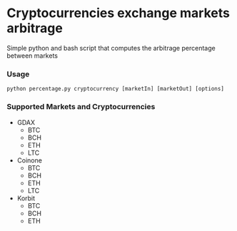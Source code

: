 # Cryptocurrencies exchange markets arbitrage

Simple python and bash script that computes the arbitrage percentage between markets

### Usage

```shell
python percentage.py cryptocurrency [marketIn] [marketOut] [options]
```

### Supported Markets and Cryptocurrencies

- GDAX
	- BTC
	- BCH
	- ETH
	- LTC
- Coinone
	- BTC
	- BCH
	- ETH
	- LTC
- Korbit
	- BTC
	- BCH
	- ETH